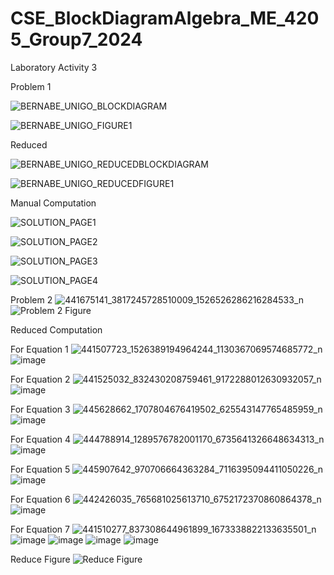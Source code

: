 # CSE_BlockDiagramAlgebra_ME_4205_Group7_2024
Laboratory Activity 3

Problem 1

![BERNABE_UNIGO_BLOCKDIAGRAM](https://github.com/landichoqueen/CSE_BlockDiagramAlgebra_ME_4205_Group7_2024/assets/159044674/50be8680-25be-4249-8a80-a046c409e8ff)

![BERNABE_UNIGO_FIGURE1](https://github.com/landichoqueen/CSE_BlockDiagramAlgebra_ME_4205_Group7_2024/assets/159044674/b56d9d09-62e6-4450-bf2d-a8849e415dc7)

Reduced 

![BERNABE_UNIGO_REDUCEDBLOCKDIAGRAM](https://github.com/landichoqueen/CSE_BlockDiagramAlgebra_ME_4205_Group7_2024/assets/159044674/79054375-7602-4e5c-8674-e5a871fe3616)

![BERNABE_UNIGO_REDUCEDFIGURE1](https://github.com/landichoqueen/CSE_BlockDiagramAlgebra_ME_4205_Group7_2024/assets/159044674/c2ce632e-9d26-4fc2-90c7-6d9b7550fc61)

Manual Computation

![SOLUTION_PAGE1](https://github.com/landichoqueen/CSE_BlockDiagramAlgebra_ME_4205_Group7_2024/assets/159397770/6b01dc0d-7d40-479f-8696-c162c2e90e41)

![SOLUTION_PAGE2](https://github.com/landichoqueen/CSE_BlockDiagramAlgebra_ME_4205_Group7_2024/assets/159397770/c5ae37bc-c248-4c06-9d47-03e46a89bc4e)

![SOLUTION_PAGE3](https://github.com/landichoqueen/CSE_BlockDiagramAlgebra_ME_4205_Group7_2024/assets/159397770/5d6cdc9b-c7ae-47dd-b471-cf0dd76503b6)

![SOLUTION_PAGE4](https://github.com/landichoqueen/CSE_BlockDiagramAlgebra_ME_4205_Group7_2024/assets/159397770/852645ec-e229-43ee-89ca-db2f1da2f725)

Problem 2
![441675141_3817245728510009_1526526286216284533_n](https://github.com/landichoqueen/CSE_BlockDiagramAlgebra_ME_4205_Group7_2024/assets/159034563/11222129-eebe-40fc-ab64-2a1000c7146b)
![Problem 2 Figure](https://github.com/landichoqueen/CSE_BlockDiagramAlgebra_ME_4205_Group7_2024/assets/159034563/007016e2-6bd0-491d-a4f4-be4c00d926c7)

Reduced Computation

For Equation 1
![441507723_1526389194964244_1130367069574685772_n](https://github.com/landichoqueen/CSE_BlockDiagramAlgebra_ME_4205_Group7_2024/assets/159034563/88b70e33-e6fe-42e9-b9dd-9a031b518004)
![image](https://github.com/landichoqueen/CSE_BlockDiagramAlgebra_ME_4205_Group7_2024/assets/159034563/542c643e-6ae0-4c2a-adc9-d1a36fab966c)

For Equation 2
![441525032_832430208759461_9172288012630932057_n](https://github.com/landichoqueen/CSE_BlockDiagramAlgebra_ME_4205_Group7_2024/assets/159034563/3c0f724c-092b-49ad-b6b7-574017e1e183)
![image](https://github.com/landichoqueen/CSE_BlockDiagramAlgebra_ME_4205_Group7_2024/assets/159034563/fee82790-7255-471d-bf86-3697d278f9c8)

For Equation 3
![445628662_1707804676419502_625543147765485959_n](https://github.com/landichoqueen/CSE_BlockDiagramAlgebra_ME_4205_Group7_2024/assets/159035207/9054ec0f-c738-4459-b355-f8c9c48964d2)
![image](https://github.com/landichoqueen/CSE_BlockDiagramAlgebra_ME_4205_Group7_2024/assets/159035207/83ead061-37be-467d-b9d9-2acb85c1bd6b)


For Equation 4
![444788914_1289576782001170_6735641326648634313_n](https://github.com/landichoqueen/CSE_BlockDiagramAlgebra_ME_4205_Group7_2024/assets/159035207/d984a532-265a-4409-b9eb-00234cc1cf17)
![image](https://github.com/landichoqueen/CSE_BlockDiagramAlgebra_ME_4205_Group7_2024/assets/159035207/a1750254-3303-4ad8-ab05-5763e8285e46)


For Equation 5
![445907642_970706664363284_7116395094411050226_n](https://github.com/landichoqueen/CSE_BlockDiagramAlgebra_ME_4205_Group7_2024/assets/159035207/77f3dad8-b07f-41d6-9d61-5a7e2c7e3c5b)
![image](https://github.com/landichoqueen/CSE_BlockDiagramAlgebra_ME_4205_Group7_2024/assets/159035207/11e07b51-b8f2-4214-84f3-950dfebffde7)


For Equation 6
![442426035_765681025613710_6752172370860864378_n](https://github.com/landichoqueen/CSE_BlockDiagramAlgebra_ME_4205_Group7_2024/assets/159035207/873f9cdf-9c1c-44fe-b31e-99f23eda5052)
![image](https://github.com/landichoqueen/CSE_BlockDiagramAlgebra_ME_4205_Group7_2024/assets/159035207/464d3389-f964-459e-8fe2-dd9767dade9d)



For Equation 7
![441510277_837308644961899_1673338822133635501_n](https://github.com/landichoqueen/CSE_BlockDiagramAlgebra_ME_4205_Group7_2024/assets/159034563/c8bb8efe-c5a5-460e-85aa-df8f74f69dea)
![image](https://github.com/landichoqueen/CSE_BlockDiagramAlgebra_ME_4205_Group7_2024/assets/159034563/c05a1270-cc85-4363-b6bc-01c014088b47)
![image](https://github.com/landichoqueen/CSE_BlockDiagramAlgebra_ME_4205_Group7_2024/assets/159034563/edeca5c8-8ea8-4187-9031-a8950d920bc0)
![image](https://github.com/landichoqueen/CSE_BlockDiagramAlgebra_ME_4205_Group7_2024/assets/159034563/59803e29-e12f-447c-877f-e7013828a8c4)
![image](https://github.com/landichoqueen/CSE_BlockDiagramAlgebra_ME_4205_Group7_2024/assets/159034563/7adda63d-740b-4efe-baec-19c20a821ebd)

Reduce Figure
![Reduce Figure](https://github.com/landichoqueen/CSE_BlockDiagramAlgebra_ME_4205_Group7_2024/assets/159034563/cfb445df-8566-4fde-8a92-09799ff85a31)






